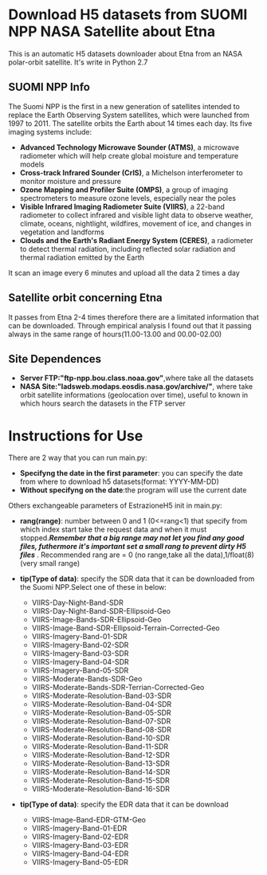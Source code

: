 # Download H5 datasets from SUOMI NPP NASA Satellite about Etna
This is an automatic H5 datasets downloader about Etna from an NASA polar-orbit satellite.
It's write in Python 2.7 

## SUOMI NPP Info
The Suomi NPP is the first in a new generation of satellites intended to replace the Earth Observing System satellites, which were launched from 1997 to 2011. The satellite orbits the Earth about 14 times each day. Its five imaging systems include:

*    **Advanced Technology Microwave Sounder (ATMS)**, a microwave radiometer which will help create global moisture and temperature models
*    **Cross-track Infrared Sounder (CrIS)**, a Michelson interferometer to monitor moisture and pressure
*    **Ozone Mapping and Profiler Suite (OMPS)**, a group of imaging spectrometers to measure ozone levels, especially near the poles
*    **Visible Infrared Imaging Radiometer Suite (VIIRS)**, a 22-band radiometer to collect infrared and visible light data to observe weather, climate, oceans, nightlight, wildfires, movement of ice, and changes in vegetation and landforms
*    **Clouds and the Earth's Radiant Energy System (CERES)**, a radiometer to detect thermal radiation, including reflected solar radiation and thermal radiation emitted by the Earth

It scan an image every 6 minutes and upload all the data 2 times a day

## Satellite orbit concerning Etna
It passes from Etna 2-4 times therefore there are a limitated information that can be downloaded.
Through empirical analysis I found out that it passing always in the same range of hours(11.00-13.00 and 00.00-02.00)

## Site Dependences
*	**Server FTP:"ftp-npp.bou.class.noaa.gov"**,where take all the datasets
* 	**NASA Site:"ladsweb.modaps.eosdis.nasa.gov/archive/"**, where take orbit satellite informations (geolocation over time), useful to known in which hours search the datasets in the FTP server


# Instructions for Use
There are 2 way that you can run main.py:
*	**Specifyng the date in the first parameter**: you can specify the date from where to download h5 datasets(format: YYYY-MM-DD)
*	**Without specifyng on the date**:the program will use the current date

Others exchangeable parameters of EstrazioneH5 init in main.py:
*	**rang(range)**: number between 0 and 1 (0<=rang<1) that specify from which index start take the request data and when it must stopped.***Remember that a big range may not let you find any good files, futhermore it's important set a small rang to prevent dirty H5 files*** . Recommended rang are = 0 (no range,take all the data),1/float(8) (very small range)

*	**tip(Type of data)**: specify the SDR data that it can be downloaded from the Suomi NPP.Select one of these in below:
	* VIIRS-Day-Night-Band-SDR
	* VIIRS-Day-Night-Band-SDR-Ellipsoid-Geo
	* VIIRS-Image-Bands-SDR-Ellipsoid-Geo
	* VIIRS-Image-Band-SDR-Ellipsoid-Terrain-Corrected-Geo
	* VIIRS-Imagery-Band-01-SDR
	* VIIRS-Imagery-Band-02-SDR
	* VIIRS-Imagery-Band-03-SDR
	* VIIRS-Imagery-Band-04-SDR
    * VIIRS-Imagery-Band-05-SDR
	* VIIRS-Moderate-Bands-SDR-Geo
	* VIIRS-Moderate-Bands-SDR-Terrian-Corrected-Geo
	* VIIRS-Moderate-Resolution-Band-03-SDR
	* VIIRS-Moderate-Resolution-Band-04-SDR
	* VIIRS-Moderate-Resolution-Band-05-SDR
	* VIIRS-Moderate-Resolution-Band-07-SDR
	* VIIRS-Moderate-Resolution-Band-08-SDR
	* VIIRS-Moderate-Resolution-Band-10-SDR
	* VIIRS-Moderate-Resolution-Band-11-SDR
	* VIIRS-Moderate-Resolution-Band-12-SDR
	* VIIRS-Moderate-Resolution-Band-13-SDR
	* VIIRS-Moderate-Resolution-Band-14-SDR
	* VIIRS-Moderate-Resolution-Band-15-SDR
	* VIIRS-Moderate-Resolution-Band-16-SDR

*	**tip(Type of data)**: specify the EDR data that it can be download
    * VIIRS-Image-Band-EDR-GTM-Geo
    * VIIRS-Imagery-Band-01-EDR
    * VIIRS-Imagery-Band-02-EDR
    * VIIRS-Imagery-Band-03-EDR
    * VIIRS-Imagery-Band-04-EDR
    * VIIRS-Imagery-Band-05-EDR





